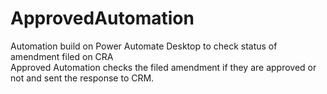 # ApprovedAutomation
Automation build on Power Automate Desktop to check status of amendment filed on CRA
<br>
Approved Automation checks the filed amendment if they are approved or not and sent the response to CRM.
